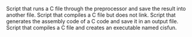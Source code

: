 Script that runs a C file through the preprocessor and save the result into another file.
Script that compiles a C file but does not link.
Script that generates the assembly code of a C code and save it in an output file.
Script that compiles a C file and creates an executable named cisfun.
